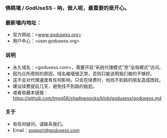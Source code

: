 ### 佛跳墙 / GodUseSS - 呐，做人呢，最重要的是开心。
### 最新墙内地址：
- 官方网站：<www.godusess.org>
- 用户中心：<user.godusess.org>
### 说明
- 永久域名：<godusess.com>，需要开启“系统代理模式”至“全局模式”访问。
- 因为众所周知的原因，域名被墙很正常，否则只能说明我们做的不够好。
- 这不会对代理速度有任何影响，只会在续费时，给找不到路的朋友造成困扰。
- 建议续费提前几天，避免找不到路的尴尬。
- 或者收藏本链接：<https://github.com/tmxq56/shadowsocks/blob/godusess/godusess.md>
### 关于
- 有任何疑问，请联系我们。
- Email：support@godusess.com
